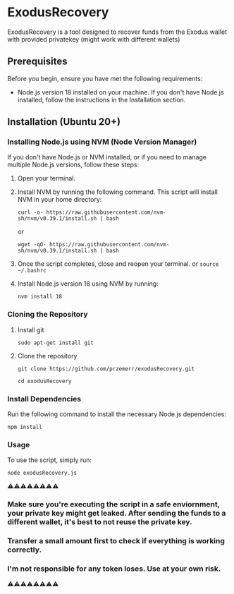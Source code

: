 # ExodusRecovery

ExodusRecovery is a tool designed to recover funds from the Exodus wallet with provided privatekey (might work with different wallets)

## Prerequisites

Before you begin, ensure you have met the following requirements:
- Node.js version 18 installed on your machine. If you don't have Node.js installed, follow the instructions in the Installation section.

## Installation (Ubuntu 20+)

### Installing Node.js using NVM (Node Version Manager)

If you don't have Node.js or NVM installed, or if you need to manage multiple Node.js versions, follow these steps:

1. Open your terminal.
2. Install NVM by running the following command. This script will install NVM in your home directory:
   
   `curl -o- https://raw.githubusercontent.com/nvm-sh/nvm/v0.39.1/install.sh | bash`
   
   or
   
   `wget -qO- https://raw.githubusercontent.com/nvm-sh/nvm/v0.39.1/install.sh | bash`
   
4. Once the script completes, close and reopen your terminal.
   or `source ~/.bashrc`
6. Install Node.js version 18 using NVM by running:

    `nvm install 18`
   
### Cloning the Repository

1. Install git
   
   `sudo apt-get install git`
   
2. Clone the repository

   `git clone https://github.com/przemerr/exodusRecovery.git`
  
    `cd exodusRecovery`

### Install Dependencies

Run the following command to install the necessary Node.js dependencies:

  `npm install`

### Usage
To use the script, simply run:

  `node exodusRecovery.js`
  
⚠️⚠️⚠️⚠️⚠️⚠️⚠️⚠️
### Make sure you're executing the script in a safe enviornment, your private key might get leaked. After sending the funds to a different wallet, it's best to not reuse the private key.
### Transfer a small amount first to check if everything is working correctly.
### I'm not responsible for any token loses. Use at your own risk.
⚠️⚠️⚠️⚠️⚠️⚠️⚠️⚠️
